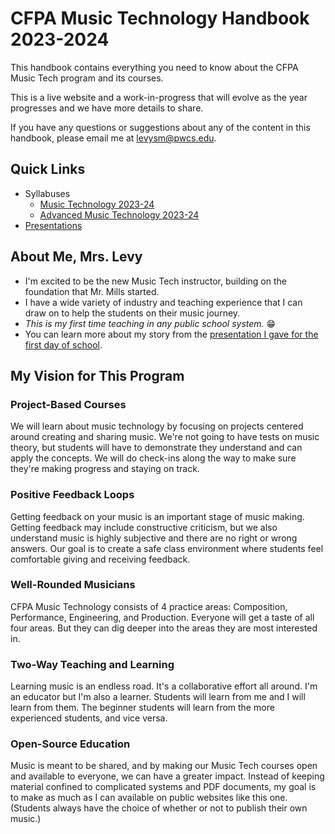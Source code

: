 # CFPA Music Technology Handbook 2023-2024

This handbook contains everything you need to know about the CFPA Music Tech program and its courses.

This is a live website and a work-in-progress that will evolve as the year progresses and we have more details to share.

If you have any questions or suggestions about any of the content in this handbook, please email me at <levysm@pwcs.edu>.

## Quick Links

- Syllabuses
	- [Music Technology 2023-24](https://pwcps-my.sharepoint.com/:w:/g/personal/levysm_pwcs_edu/Efgj69uSeMNJvWTGttGs22cBDUz0A9ZqN27Xqe5VrDdMIw?e=0oXAoP)
	- [Advanced Music Technology 2023-24](https://pwcps-my.sharepoint.com/:w:/g/personal/levysm_pwcs_edu/EVTy-pRUWeJFjFrGxbzFBrEBZ4UgtB2CiTSSxJioxmlB2w?e=DSdvdg)
- [Presentations](https://colganmusictech.github.io/presentations/)

## About Me, Mrs. Levy

- I'm excited to be the new Music Tech instructor, building on the foundation that Mr. Mills started.
- I have a wide variety of industry and teaching experience that I can draw on to help the students on their music journey.
- _This is my first time teaching in any public school system._ 😁
- You can learn more about my story from the [presentation I gave for the first day of school](https://colganmusictech.github.io/presentations/first-day/speaker-notes.html).

## My Vision for This Program

### Project-Based Courses

We will learn about music technology by focusing on projects centered around creating and sharing music. We're not going to have tests on music theory, but students will have to demonstrate they understand and can apply the concepts. We will do check-ins along the way to make sure they're making progress and staying on track.

### Positive Feedback Loops

Getting feedback on your music is an important stage of music making. Getting feedback may include constructive criticism, but we also understand music is highly subjective and there are no right or wrong answers. Our goal is to create a safe class environment where students feel comfortable giving and receiving feedback. 

### Well-Rounded Musicians

CFPA Music Technology consists of 4 practice areas: Composition, Performance, Engineering, and Production. Everyone will get a taste of all four areas. But they can dig deeper into the areas they are most interested in.

### Two-Way Teaching and Learning

Learning music is an endless road. It's a collaborative effort all around. I'm an educator but I'm also a learner. Students will learn from me and I will learn from them. The beginner students will learn from the more experienced students, and vice versa.

### Open-Source Education

Music is meant to be shared, and by making our Music Tech courses open and available to everyone, we can have a greater impact. Instead of keeping material confined to complicated systems and PDF documents, my goal is to make as much as I can available on public websites like this one. (Students always have the choice of whether or not to publish their own music.)

